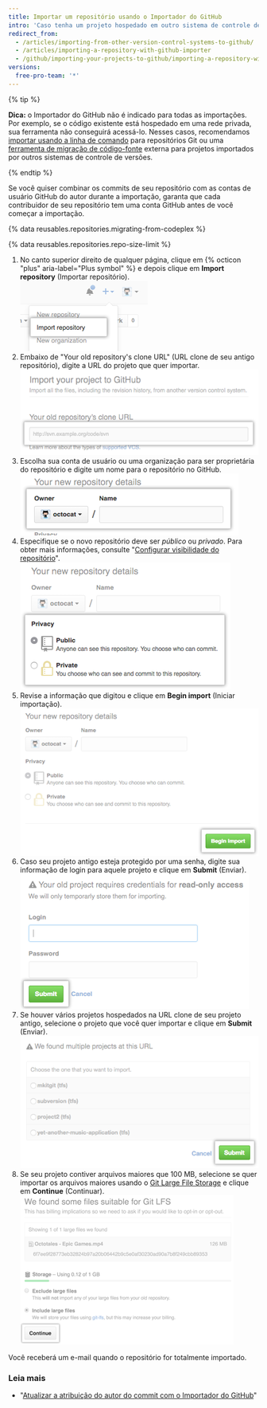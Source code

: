 ```yaml
---
title: Importar um repositório usando o Importador do GitHub
intro: 'Caso tenha um projeto hospedado em outro sistema de controle de versão, é possível importá-lo automaticamente para o GitHub usando a ferramenta Importador do GitHub.'
redirect_from:
  - /articles/importing-from-other-version-control-systems-to-github/
  - /articles/importing-a-repository-with-github-importer
  - /github/importing-your-projects-to-github/importing-a-repository-with-github-importer
versions:
  free-pro-team: '*'
---
```

{% tip %}

**Dica:** o Importador do GitHub não é indicado para todas as importações. Por exemplo, se o código existente está hospedado em uma rede privada, sua ferramenta não conseguirá acessá-lo. Nesses casos, recomendamos [importar usando a linha de comando](/articles/importing-a-git-repository-using-the-command-line) para repositórios Git ou uma [ferramenta de migração de código-fonte](/articles/source-code-migration-tools) externa para projetos importados por outros sistemas de controle de versões.

{% endtip %}

Se você quiser combinar os commits de seu repositório com as contas de usuário GitHub do autor durante a importação, garanta que cada contribuidor de seu repositório tem uma conta GitHub antes de você começar a importação.

{% data reusables.repositories.migrating-from-codeplex %}

{% data reusables.repositories.repo-size-limit %}

1. No canto superior direito de qualquer página, clique em {% octicon "plus" aria-label="Plus symbol" %} e depois clique em **Import repository** (Importar repositório). ![Opção Import repository (Importar repositório) no menu New repository (Repositório novo)](/assets/images/help/importer/import-repository.png)
2. Embaixo de "Your old repository's clone URL" (URL clone de seu antigo repositório), digite a URL do projeto que quer importar. ![Campo de texto para URL de repositório importado](/assets/images/help/importer/import-url.png)
3. Escolha sua conta de usuário ou uma organização para ser proprietária do repositório e digite um nome para o repositório no GitHub. ![Menu Repository owner (Proprietário do repositório) e campo repository name (nome do repositório)](/assets/images/help/importer/import-repo-owner-name.png)
4. Especifique se o novo repositório deve ser *público* ou *privado*. Para obter mais informações, consulte "[Configurar visibilidade do repositório](/articles/setting-repository-visibility)". ![Botões de rádio Public or private repository (Repositório público ou privado)](/assets/images/help/importer/import-public-or-private.png)
5. Revise a informação que digitou e clique em **Begin import** (Iniciar importação). ![Botão Begin import (Iniciar importação)](/assets/images/help/importer/begin-import-button.png)
6. Caso seu projeto antigo esteja protegido por uma senha, digite sua informação de login para aquele projeto e clique em **Submit** (Enviar). ![Formulário de senha e botão Submit (Enviar) para projetos protegidos por senha](/assets/images/help/importer/submit-old-credentials-importer.png)
7. Se houver vários projetos hospedados na URL clone de seu projeto antigo, selecione o projeto que você quer importar e clique em **Submit** (Enviar). ![Lista de projetos para importar e botão Submit (Enviar)](/assets/images/help/importer/choose-project-importer.png)
8. Se seu projeto contiver arquivos maiores que 100 MB, selecione se quer importar os arquivos maiores usando o [Git Large File Storage](/articles/versioning-large-files) e clique em **Continue** (Continuar). ![Menu do Git Large File Storage e botão Continue (Continuar)](/assets/images/help/importer/select-gitlfs-importer.png)

Você receberá um e-mail quando o repositório for totalmente importado.

### Leia mais

- "[Atualizar a atribuição do autor do commit com o Importador do GitHub](/articles/updating-commit-author-attribution-with-github-importer)"
